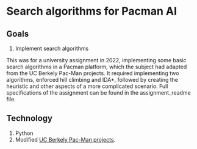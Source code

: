 # Search algorithms for Pacman AI

## Goals
1. Implement search algorithms

This was for a university assignment in 2022, implementing some basic search algorithms in a Pacman platform, which the subject had adapted from the UC Berkely Pac-Man projects. It required implementing two algorithms, enforced hill climbing and IDA*, followed by creating the heuristic and other aspects of a more complicated scenario. Full specifications of the assignment can be found in the assignment_readme file.

## Technology
1. Python
2. Modified [UC Berkely Pac-Man projects](http://ai.berkeley.edu/project_overview.html).
